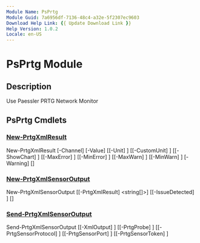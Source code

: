 ```yaml
---
Module Name: PsPrtg
Module Guid: 7a6956df-7136-48c4-a32e-5f2307ec9603
Download Help Link: {{ Update Download Link }}
Help Version: 1.0.2
Locale: en-US
---
```


# PsPrtg Module
## Description
Use Paessler PRTG Network Monitor

## PsPrtg Cmdlets
### [New-PrtgXmlResult](New-PrtgXmlResult.md)

New-PrtgXmlResult [-Channel] <string> [-Value] <string> [[-Unit] <string>] [[-CustomUnit] <string>] [[-ShowChart] <int>] [[-MaxError] <string>] [[-MinError] <string>] [[-MaxWarn] <string>] [[-MinWarn] <string>] [-Warning] [<CommonParameters>]


### [New-PrtgXmlSensorOutput](New-PrtgXmlSensorOutput.md)

New-PrtgXmlSensorOutput [[-PrtgXmlResult] <string[]>] [[-IssueDetected] <bool>] [<CommonParameters>]


### [Send-PrtgXmlSensorOutput](Send-PrtgXmlSensorOutput.md)

Send-PrtgXmlSensorOutput [[-XmlOutput] <string>] [[-PrtgProbe] <string>] [[-PrtgSensorProtocol] <string>] [[-PrtgSensorPort] <int>] [[-PrtgSensorToken] <string>]




